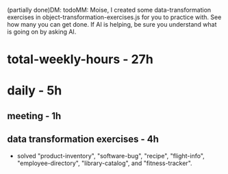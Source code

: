 (partially done)DM: todoMM: Moise, I created some data-transformation exercises in object-transformation-exercises.js for you to practice with. See how many you can get done. If AI is helping, be sure you understand what is going on by asking AI. 

# total-weekly-hours - 27h

# daily - 5h

## meeting - 1h

## data transformation exercises - 4h
* solved "product-inventory", "software-bug", "recipe", "flight-info", "employee-directory", "library-catalog", and "fitness-tracker".

